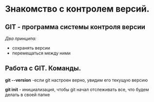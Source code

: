 # Знакомство с контролем версий.

## GIT - программа системы контроля версии

*Два принципа:*

* сохранять версии
* перемещаться между ними

## Работа с GIT. Команды.

**git --version**  -если git настроен верно, увидим его текущую версию

**git init** - инициализация, чтобы git начал отслеживать все, что будем делать в своей папке




